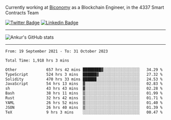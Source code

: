 Currently working at [Biconomy](https://biconomy.io/) as a Blockchain Engineer, in the 4337 Smart Contracts Team

 [![Twitter Badge](https://img.shields.io/badge/-@ankurdubey521-1ca0f1?style=flat-square&labelColor=1ca0f1&logo=twitter&logoColor=white&link=https://twitter.com/ankurdubey521)](https://twitter.com/ankurdubey521) [![Linkedin Badge](https://img.shields.io/badge/-ankurdubey521-blue?style=flat-square&logo=Linkedin&logoColor=white&link=https://www.linkedin.com/in/ankurdubey521/)](https://www.linkedin.com/in/ankurdubey521/)

<hr/>

![Ankur's GitHub stats](https://github-readme-stats.vercel.app/api?username=ankurdubey521&count_private=true&theme=radical)

<hr/>

<!--START_SECTION:waka-->

```txt
From: 19 September 2021 - To: 31 October 2023

Total Time: 1,918 hrs 3 mins

Other             657 hrs 42 mins ████████▓░░░░░░░░░░░░░░░░   34.29 %
TypeScript        524 hrs 3 mins  ██████▓░░░░░░░░░░░░░░░░░░   27.32 %
Solidity          470 hrs 33 mins ██████░░░░░░░░░░░░░░░░░░░   24.53 %
JavaScript        54 hrs 13 mins  ▓░░░░░░░░░░░░░░░░░░░░░░░░   02.83 %
sh                43 hrs 43 mins  ▓░░░░░░░░░░░░░░░░░░░░░░░░   02.28 %
Bash              38 hrs 11 mins  ▒░░░░░░░░░░░░░░░░░░░░░░░░   01.99 %
Rust              32 hrs 42 mins  ▒░░░░░░░░░░░░░░░░░░░░░░░░   01.71 %
YAML              26 hrs 52 mins  ▒░░░░░░░░░░░░░░░░░░░░░░░░   01.40 %
JSON              26 hrs 40 mins  ▒░░░░░░░░░░░░░░░░░░░░░░░░   01.39 %
TeX               9 hrs 3 mins    ░░░░░░░░░░░░░░░░░░░░░░░░░   00.47 %
```

<!--END_SECTION:waka-->
